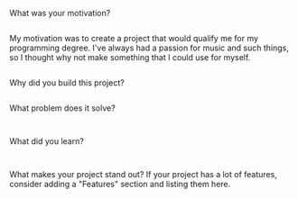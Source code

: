 What was your motivation?
```bash
```
My motivation was to create a project that would qualify me for my programming degree. 
I've always had a passion for music and such things, so I thought why not make something that I could use for myself.
```bash
```
Why did you build this project?
```bash
```

What problem does it solve?
```bash
```
```bash
```
What did you learn?
```bash
```
```bash
```
What makes your project stand out? If your project has a lot of features, consider adding a "Features" section and listing them here.
```bash
```
